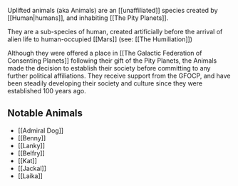 Uplifted animals (aka Animals) are an [[unaffiliated]] species created by [[Human|humans]], and inhabiting [[The Pity Planets]].

They are a sub-species of human, created artificially before the arrival of alien life to human-occupied [[Mars]] (see: [[The Humiliation]])

Although they were offered a place in [[The Galactic Federation of Consenting Planets]] following their gift of the Pity Planets, the Animals made the decision to establish their society before committing to any further political affiliations. They receive support from the GFOCP, and have been steadily developing their society and culture since they were established 100 years ago.

## Notable Animals
- [[Admiral Dog]]
- [[Benny]]
- [[Lanky]]
- [[Belfry]]
- [[Kat]]
- [[Jackal]]
- [[Laika]]
